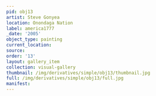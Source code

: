 ```yaml
---
pid: obj13
artist: Steve Gonyea
location: Onondaga Nation
label: america1777
_date: '2005'
object_type: painting
current_location: 
source: 
order: '13'
layout: gallery_item
collection: visual-gallery
thumbnail: /img/derivatives/simple/obj13/thumbnail.jpg
full: /img/derivatives/simple/obj13/full.jpg
manifest: 
---
```

